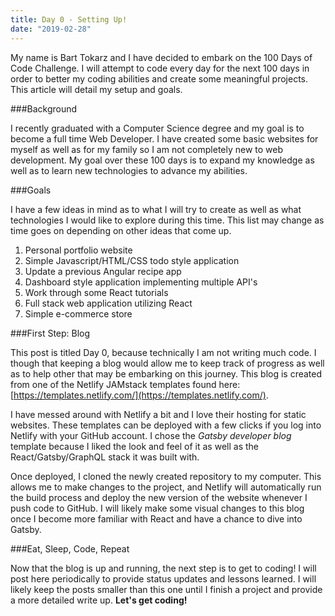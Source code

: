 ```yaml
---
title: Day 0 - Setting Up!
date: "2019-02-28"
---
```


My name is Bart Tokarz and I have decided to embark on the 100 Days of Code Challenge. I will attempt to code every day for the next 100 days in order to better my coding abilities and create some meaningful projects. This article will detail my setup and goals.

<!-- end -->

###Background

I recently graduated with a Computer Science degree and my goal is to become a full time Web Developer. I have created some basic websites for myself as well as for my family so I am not completely new to web development. My goal over these 100 days is to expand my knowledge as well as to learn new technologies to advance my abilities.

###Goals

I have a few ideas in mind as to what I will try to create as well as what technologies I would like to explore during this time. This list may change as time goes on depending on other ideas that come up.

1. Personal portfolio website
2. Simple Javascript/HTML/CSS todo style application
3. Update a previous Angular recipe app
4. Dashboard style application implementing multiple API's
5. Work through some React tutorials
6. Full stack web application utilizing React
7. Simple e-commerce store

###First Step: Blog

This post is titled Day 0, because technically I am not writing much code. I though that keeping a blog would allow me to keep track of progress as well as to help other that may be embarking on this journey. This blog is created from one of the Netlify JAMstack templates found here: [https://templates.netlify.com/](https://templates.netlify.com/). 

I have messed around with Netlify a bit and I love their hosting for static websites. These templates can be deployed with a few clicks if you log into Netlify with your GitHub account. I chose the _Gatsby developer blog_ template because I liked the look and feel of it as well as the React/Gatsby/GraphQL stack it was built with.

Once deployed, I cloned the newly created repository to my computer. This allows me to make changes to the project, and Netlify will automatically run the build process and deploy the new version of the website whenever I push code to GitHub. I will likely make some visual changes to this blog once I become more familiar with React and have a chance to dive into Gatsby.

###Eat, Sleep, Code, Repeat

Now that the blog is up and running, the next step is to get to coding! I will post here periodically to provide status updates and lessons learned. I will likely keep the posts smaller than this one until I finish a project and provide a more detailed write up. **Let's get coding!**